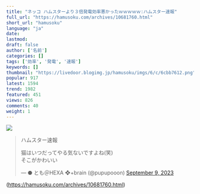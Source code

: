 ```yaml
---
title: "ネッコ ハムスターより３倍発電効率悪かったｗｗｗｗｗ:ハムスター速報"
full_url: "https://hamusoku.com/archives/10681760.html"
short_url: "hamusoku"
language: "ja"
date: 
lastmod: 
draft: false
author: ['名前']
categories: []
tags: ['効率', '発電', '速報']
keywords: []
thumbnail: "https://livedoor.blogimg.jp/hamusoku/imgs/6/c/6cbb7612.png"
popular: 917
latest: 1594
trend: 1982
featured: 451
views: 826
comments: 40
weight: 1
---
```


![](https://livedoor.blogimg.jp/hamusoku/imgs/6/c/6cbb7612.png)

<blockquote class='twitter-tweet'><p>ハムスター速報</p><p lang='ja' dir='ltr'>猫はいつだってやる気ないですよね(笑)<br>そこがかわいい</p>— ⬣ とも＠HEXA ❖+brain (@pupupooon) <a href='https://twitter.com/pupupooon/status/1700424661765435403?ref_src=twsrc%5Etfw'>September 9, 2023</a></blockquote> 

(https://hamusoku.com/archives/10681760.html)
